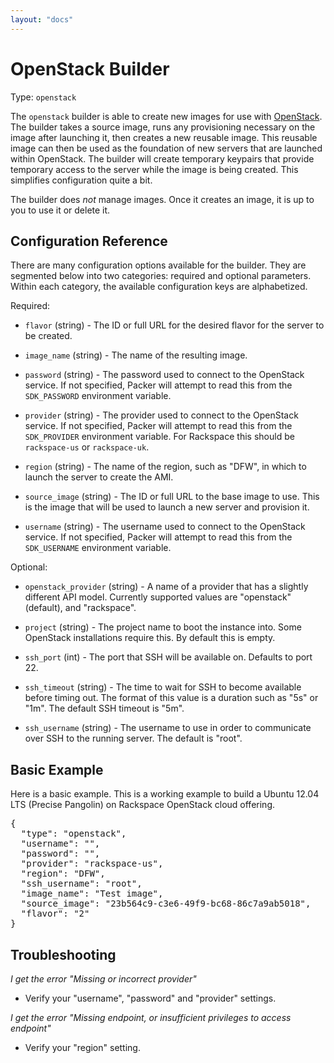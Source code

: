 ```yaml
---
layout: "docs"
---
```


# OpenStack Builder

Type: `openstack`

The `openstack` builder is able to create new images for use with
[OpenStack](http://www.openstack.org). The builder takes a source
image, runs any provisioning necessary on the image after launching it,
then creates a new reusable image. This reusable image can then be
used as the foundation of new servers that are launched within OpenStack.
The builder will create temporary keypairs that provide temporary access to
the server while the image is being created. This simplifies configuration
quite a bit.

The builder does _not_ manage images. Once it creates an image, it is up to
you to use it or delete it.

## Configuration Reference

There are many configuration options available for the builder. They are
segmented below into two categories: required and optional parameters. Within
each category, the available configuration keys are alphabetized.

Required:

* `flavor` (string) - The ID or full URL for the desired flavor for the
  server to be created.

* `image_name` (string) - The name of the resulting image.

* `password` (string) - The password used to connect to the OpenStack service.
  If not specified, Packer will attempt to read this from the
  `SDK_PASSWORD` environment variable.

* `provider` (string) - The provider used to connect to the OpenStack service.
  If not specified, Packer will attempt to read this from the
  `SDK_PROVIDER` environment variable. For Rackspace this should be `rackspace-us`
  or `rackspace-uk`.

* `region` (string) - The name of the region, such as "DFW", in which
  to launch the server to create the AMI.

* `source_image` (string) - The ID or full URL to the base image to use.
  This is the image that will be used to launch a new server and provision it.

* `username` (string) - The username used to connect to the OpenStack service.
  If not specified, Packer will attempt to read this from the
  `SDK_USERNAME` environment variable.

Optional:

* `openstack_provider` (string) - A name of a provider that has a slightly
  different API model. Currently supported values are "openstack" (default),
  and "rackspace".

* `project` (string) - The project name to boot the instance into. Some
  OpenStack installations require this. By default this is empty.

* `ssh_port` (int) - The port that SSH will be available on. Defaults to port
  22.

* `ssh_timeout` (string) - The time to wait for SSH to become available
  before timing out. The format of this value is a duration such as "5s"
  or "1m". The default SSH timeout is "5m".

* `ssh_username` (string) - The username to use in order to communicate
  over SSH to the running server. The default is "root".

## Basic Example

Here is a basic example. This is a working example to build a
Ubuntu 12.04 LTS (Precise Pangolin) on Rackspace OpenStack cloud offering.

<pre class="prettyprint">
{
  "type": "openstack",
  "username": "",
  "password": "",
  "provider": "rackspace-us",
  "region": "DFW",
  "ssh_username": "root",
  "image_name": "Test image",
  "source_image": "23b564c9-c3e6-49f9-bc68-86c7a9ab5018",
  "flavor": "2"
}
</pre>

## Troubleshooting

*I get the error "Missing or incorrect provider"*

* Verify your "username", "password" and "provider" settings.

*I get the error "Missing endpoint, or insufficient privileges to access endpoint"*

* Verify your "region" setting.
